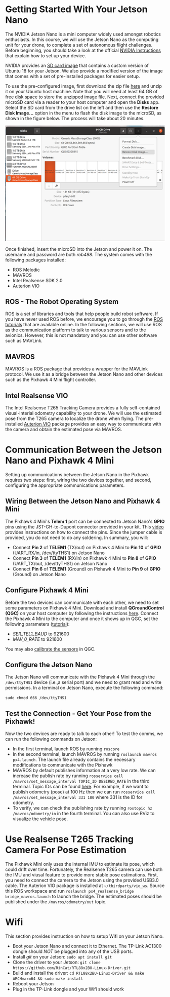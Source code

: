 # Getting Started With Your Jetson Nano

The NVIDIA Jetson Nano is a mini computer widely used amongst robotics enthusiasts. In this course, we will use the Jetson Nano as the computing unit for your drone, to complete a set of autonomous flight challenges. Before beginning, you should take a look at the official [NVIDIA Instructions](https://developer.nvidia.com/embedded/learn/get-started-jetson-nano-devkit) that explain how to set up your device.

NVIDIA provides an [SD card image](https://developer.nvidia.com/jetson-nano-sd-card-image) that contains a custom version of Ubuntu 18 for your Jetson. We also provide a modified version of the image that comes with a set of pre-installed packages for easier setup.

To use the pre-configured image, first download the zip file [here](https://drive.google.com/file/d/1c-AUyDF2ZgA6t0d_pnyBmTgDt-NZ41I6/view?usp=share_link) and unzip it on your Ubuntu host machine. Note that you will need at least 64 GB of free disk space to store the unzipped image file. Next, connect the provided microSD card via a reader to your host computer and open the **Disks** app. Select the SD card from the drive list on the left and then use the **Restore Disk Image...** option in the menu to flash the disk image to the microSD, as shown in the figure below. The process will take about 20 minutes.

<img src="../images/flash_sd.png">

Once finished, insert the microSD into the Jetson and power it on. The username and password are both *rob498*. The system comes with the following packages installed:

- ROS Melodic
- MAVROS
- Intel Realsense SDK 2.0
- Auterion VIO

## ROS - The Robot Operating System

ROS is a set of libraries and tools that help people build robot software. If you have never used ROS before, we encourage you to go through the [ROS tutorials](http://wiki.ros.org/ROS/Tutorials) that are available online. In the following sections, we will use ROS as the communication platform to talk to various sensors and to the avionics. However, this is not mandatory and you can use other software such as MAVLink.

## MAVROS

MAVROS is a ROS package that provides a wrapper for the MAVLink protocol. We use it as a bridge between the Jetson Nano and other devices such as the Pixhawk 4 Mini flight controller.

## Intel Realsense VIO

The Intel Realsense T265 Tracking Camera provides a fully self-contained visual-interial odometry capability to your drone. We will use the estimated pose from the T265 camera to localize the drone when flying. The pre-installed [Auterion VIO](https://github.com/Auterion/VIO) package provides an easy way to communicate with the camera and obtain the estimated pose via MAVROS.

# Communication Between the Jetson Nano and Pixhawk 4 Mini

Setting up communications between the Jetson Nano in the Pixhawk requires two steps: first, wiring the two devices together, and second, configuring the appropriate communications parameters.

## Wiring Between the Jetson Nano and Pixhawk 4 Mini

The Pixhawk 4 Mini's **Telem 1** port can be connected to Jetson Nano's **GPIO** pins using the JST-GH-to-Dupont connector provided in your kit. This [video](https://www.youtube.com/watch?v=nIuoCYauW3s) provides instructions on how to connect the pins. Since the jumper cable is provided, you do not need to do any soldering. In summary, you will:

- Connect **Pin 2** of **TELEM1** (TX/out) on Pixhawk 4 Mini to **Pin 10** of **GPIO** (UART_RX/in, /dev/ttyTHS1) on Jetson Nano
- Connect **Pin 3** of **TELEM1** (RX/in) on Pixhawk 4 Mini to **Pin 8** of **GPIO** (UART_TX/out, /dev/ttyTHS1) on Jetson Nano
- Connect **Pin 6** of **TELEM1** (Ground) on Pixhawk 4 Mini to **Pin 9** of **GPIO** (Ground) on Jetson Nano

## Configure Pixhawk 4 Mini

Before the two devices can communicate with each other, we need to set some parameters on Pixhawk 4 Mini. Download and install **QGroundControl (QGC)** on your host computer by following the instructions [here](https://docs.qgroundcontrol.com/master/en/getting_started/download_and_install.html). Connect the Pixhawk 4 Mini to the computer and once it shows up in QGC, set the following parameters ([tutorial](https://docs.qgroundcontrol.com/master/en/SetupView/Parameters.html)):

- *SER_TEL1_BAUD* to 921600
- *MAV_0_RATE* to 921600

You may also [calibrate the sensors](https://docs.qgroundcontrol.com/master/en/SetupView/sensors_px4.html) in QGC.

## Configure the Jetson Nano

The Jetson Nano will communicate with the Pixhawk 4 Mini through the `/dev/ttyTHS1` device (i.e.,a serial port) and we need to grant read and write permissions. In a terminal on Jetson Nano, execute the following command:

`sudo chmod 666 /dev/ttyTHS1`

## Test the Connection - Get Your Pose from the Pixhawk!

Now the two devices are ready to talk to each other! To test the comms, we can run the following commands on Jetson:

- In the first terminal, launch ROS by running `roscore`
- In the second terminal, launch MAVROS by running `roslaunch mavros px4.launch`. The launch file already contains the necessary modifications to communicate with the Pixhawk
- MAVROS by default publishes information at a very low rate. We can increase the publish rate by running `rosservice call /mavros/set_message_interval TOPIC_ID DESIRED_RATE` in the third terminal. Topic IDs can be found [here](https://mavlink.io/en/messages/common.html). For example, if we want to publish odometry (pose) at 100 Hz then we can run `rosservice call /mavros/set_message_interval 331 100` where 331 is the ID for odometry.
- To verify, we can check the publishing rate by running `rostopic hz /mavros/odometry/in` in the fourth terminal. You can also use RViz to visualize the vehicle pose.

# Use Realsense T265 Tracking Camera For Pose Estimation

The Pixhawk Mini only uses the internal IMU to estimate its pose, which could drift over time. Fortunately, the Realsense T265 camera can use both the IMU and viusal feature to provide more stable pose estimations. First, you need to connect the camera to the Jetson using the provided USB3.0 cable. The Auterion VIO package is installed at `~/thirdparty/vio_ws`. Source this ROS workspace and run `roslaunch px4_realsense_bridge bridge_mavros.launch` to launch the bridge. The estimated poses should be published under the `/mavros/odometry/out` topic.


# Wifi

This section provides instruction on how to setup Wifi on your Jetson Nano. 
- Boot your Jetson Nano and connect it to Ethernet. The TP-Link AC1300 dongle should *NOT* be plugged into any of the USB ports.
- Install *git* on your Jetson: `sudo apt install git`
- Clone the driver to your Jetson: `git clone https://github.com/RinCat/RTL88x2BU-Linux-Driver.git`
- Build and install the driver: `cd RTL88x2BU-Linux-Driver && make ARCH=arm64 && sudo make install`
- Reboot your Jetson
- Plug in the TP-Link dongle and your Wifi should work
